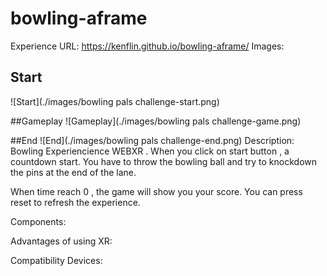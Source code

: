 # bowling-aframe
Experience URL: https://kenflin.github.io/bowling-aframe/
Images:
## Start
![Start](./images/bowling pals challenge-start.png)

##Gameplay
![Gameplay](./images/bowling pals challenge-game.png)

##End
![End](./images/bowling pals challenge-end.png)
Description: Bowling Experiencience WEBXR . When you click on start button , a countdown start.
You have to throw the bowling ball and try to knockdown the pins at the end of the lane.

When time reach 0 , the game will show you your score. You can press reset to refresh the experience.


Components:


Advantages of using XR:


Compatibility Devices:
